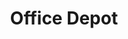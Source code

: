 ---
title: "Office Depot"
url: /dayton/office-depot-york-commons-boulevard/
shop: office supplies
---